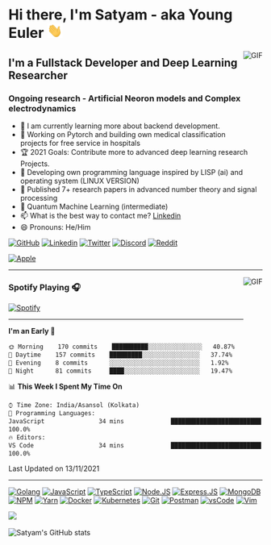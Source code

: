 # Hi there, I'm Satyam - aka Young Euler <img width="30px" src="https://github.com/SatYu26/SatYu26/raw/master/Assets/Hi.gif" />

<img align="right" alt="GIF" height="160px" src="https://octodex.github.com/images/daftpunktocat-guy.gif" />

## I'm a Fullstack Developer and Deep Learning Researcher
### Ongoing research - Artificial Neoron models and Complex electrodynamics 

- 🌱 I am currently learning more about backend development.
- 🌱 Working on Pytorch and building own medical classification projects for free service in hospitals
- 🏆 2021 Goals: Contribute more to advanced deep learning research Projects.
- 🌱 Developing own programming language inspired by LISP (ai) and operating system (LINUX VERSION)
- 🌱 Published 7+ research papers in advanced number theory and signal processing
- 🌱 Quantum Machine Learning (intermediate)
- 📫 What is the best way to contact me? [Linkedin](https://www.linkedin.com/in/satyam-roy-6250a2165/)
- 😄 Pronouns: He/Him

[![GitHub](https://img.shields.io/badge/Github-100000?style=for-the-badge&logo=github&logoColor=white)](https://github.com/satyamroy001)
[![Linkedin](https://img.shields.io/badge/Linkedin-0077B5?style=for-the-badge&logo=linkedin&logoColor=white)](https://www.linkedin.com/in/satyam-roy-6250a2165/)
[![Twitter](https://img.shields.io/badge/Twitter-1DA1F2?style=for-the-badge&logo=twitter&logoColor=white)](https://twitter.com/77sroy)
[![Discord](https://img.shields.io/badge/Discord-7289DA?style=for-the-badge&logo=discord&logoColor=white)]()
[![Reddit](https://img.shields.io/badge/Reddit-FF4500?style=for-the-badge&logo=reddit&logoColor=white)]()

[![Apple](https://badgen.net/badge/PROJECT/PENTAGON/red?icon=github)](https://satyamroy001.github.io/researchml/)

---

<img align="right" alt="GIF" height="170px" src="https://media.giphy.com/media/J5B1Y8QZnzXXbLQIBu/giphy.gif" />

### Spotify Playing 🎧

[![Spotify](https://novatorem-kyzbk7wxl-bardiesel.vercel.app/api/spotify)](https://open.spotify.com/user/31doy22mvycwt43tx6ajtqe7tdtu)

---

<!--START_SECTION:waka-->
**I'm an Early 🐤** 

```text
🌞 Morning    170 commits    ██████████░░░░░░░░░░░░░░░   40.87% 
🌆 Daytime    157 commits    █████████░░░░░░░░░░░░░░░░   37.74% 
🌃 Evening    8 commits      ░░░░░░░░░░░░░░░░░░░░░░░░░   1.92% 
🌙 Night      81 commits     ████░░░░░░░░░░░░░░░░░░░░░   19.47%
```


📊 **This Week I Spent My Time On** 

```text
⌚︎ Time Zone: India/Asansol (Kolkata)
💬 Programming Languages: 
JavaScript               34 mins             █████████████████████████   100.0%
🔥 Editors: 
VS Code                  34 mins             █████████████████████████   100.0%
```


 Last Updated on 13/11/2021
<!--END_SECTION:waka-->


---


[![Golang](https://img.shields.io/badge/Go-00ADD8?style=for-the-badge&logo=go&logoColor=white)]()
[![JavaScript](https://img.shields.io/badge/JavaScript-F7DF1E?style=for-the-badge&logo=javascript&logoColor=black)]()
[![TypeScript](https://img.shields.io/badge/TypeScript-007ACC?style=for-the-badge&logo=typescript&logoColor=white)]()
[![Node.JS](https://img.shields.io/badge/Node.js-43853D?style=for-the-badge&logo=node.js&logoColor=white)]()
[![Express.JS](https://img.shields.io/badge/Express.JS-000000?style=for-the-badge&logo=express&logoColor=white)]()
[![MongoDB](https://img.shields.io/badge/MongoDB-4EA94B?style=for-the-badge&logo=mongodb&logoColor=white)]()
[![NPM](https://img.shields.io/badge/NPM-CB3837?style=for-the-badge&logo=npm&logoColor=white)]()
[![Yarn](https://img.shields.io/badge/Yarn-2C8EBB?style=for-the-badge&logo=yarn&logoColor=white)]()
[![Docker](https://img.shields.io/badge/Docker-2CA5E0?style=for-the-badge&logo=docker&logoColor=white)]()
[![Kubernetes](https://img.shields.io/badge/Kubernetes-326ce5.svg?&style=for-the-badge&logo=kubernetes&logoColor=white)]()
[![Git](https://img.shields.io/badge/Git-F05032?style=for-the-badge&logo=git&logoColor=white)]()
[![Postman](https://img.shields.io/badge/Postman-FF6C37?style=for-the-badge&logo=Postman&logoColor=white)]()
[![vsCode](https://img.shields.io/badge/vsCode-0078D4?style=for-the-badge&logo=visual%20studio%20code&logoColor=white)]()
[![Vim](https://img.shields.io/badge/Vim-%2311AB00.svg?&style=for-the-badge&logo=vim&logoColor=white)]()


<img src="https://imgur.com/rilHVxA.png"/> 

![Satyam's GitHub stats](https://github-readme-stats.vercel.app/api?username=satyamroy001&show_icons=true&theme=radical)


